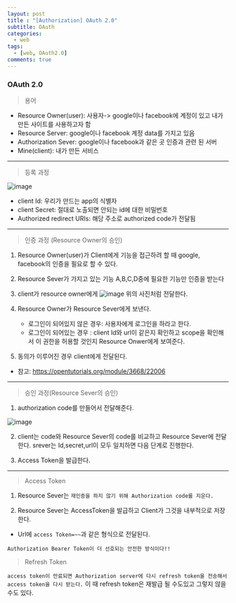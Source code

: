 ```yaml
---
layout: post
title : "[Authorization] OAuth 2.0"
subtitle: OAuth 
categories:
  - web
tags:
  - [web, OAuth2.0]
comments: true
---
```


### OAuth 2.0

> 용어   

- Resource Owner(user): 사용자-> google이나 facebook에 계정이 있고 내가 만든 사이트를 사용하고자 함
- Resource Server: google이나 facebook 계정  data를 가지고 있음
- Authorization Sever:  google이나 facebook과 같은 곳 인증과 관련 된 서버 
- Mine(client): 내가 만든 서비스    

***

> 등록 과정    

![image](https://user-images.githubusercontent.com/55472510/113500028-e31cb400-9555-11eb-97c9-a7a3e9ed198e.png)

- client Id: 우리가 만드는 app의 식별자
- client Secret: 절대로 노출되면 안되는 id에 대한 비밀번호
- Authorized redirect URIs: 해당 주소로 authorized code가 전달됨    

***  

> 인증 과정 (Resource Owner의 승인)   


1. Resource Owner(user)가 Client에게 기능을 접근하려 할 때 google, facebook의 인증을 필요로 할 수 있다.

2. Resource Sever가 가지고 있는 기능 A,B,C,D중에 필요한 기능만 인증을 받는다

3. client가 resource owner에게
![image](https://user-images.githubusercontent.com/55472510/113500123-8241ab80-9556-11eb-976a-9e2963e08810.png)
위의 사진처럼 전달한다. 

4. Resource Owner가 Resource Sever에게 보낸다.   

    -  로그인이 되어있지 않은 경우: 사용자에게 로그인을 하라고 한다.
    - 로그인이 되어있는 경우 : client Id와 url이 같은지 확인하고 scope을 확인해서 이 권한을 허용할 것인지 Resource Onwer에게 보여준다.

5. 동의가 이루어진 경우 client에게 전달된다. 

- 참고: <https://opentutorials.org/module/3668/22006>  

***
> 승인 과정(Resource Sever의 승인)  
1. authorization code를 만들어서 전달해준다. 

![image](https://user-images.githubusercontent.com/55472510/113500245-5a067c80-9557-11eb-95a5-9209e7314a59.png)

2. client는 code와 Resource Sever의 code를 비교하고 Resource Sever에 전달한다. srever는 Id,secret,url이 모두 일치하면 다음 단계로 진행한다.

3. Access Token을 발급한다.

***
> Access Token  

1. Resource Sever는 `재인증을 하지 않기 위해 Authorization code를 지운다.`

2. Resource Sever는 AccessToken을 발급하고 Client가 그것을 내부적으로 저장한다.

- Url에 `access Token=~~`과 같은 형식으로 전달된다. 

`Authorization Bearer Token이 더 선호되는 안전한 방식이다!!`

> Refresh Token   

`access token이 만료되면 Authorization server에 다시 refresh token을 전송해서 access token을 다시 받는다.`
이 때 refresh token은 재발급 될 수도있고 그렇지 않을 수도 있다. 

